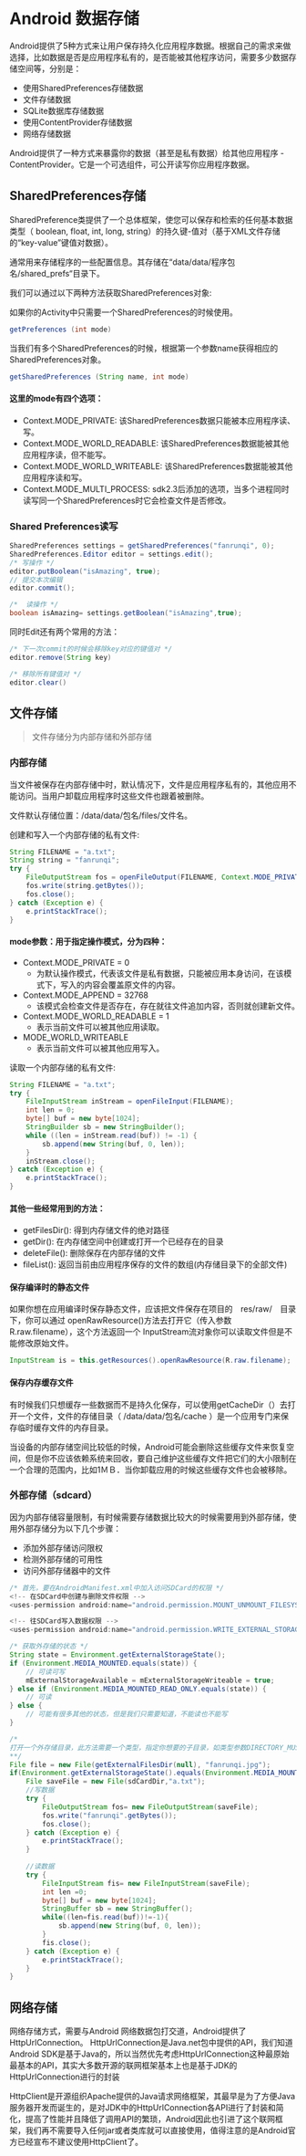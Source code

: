 # Android 数据存储
Android提供了5种方式来让用户保存持久化应用程序数据。根据自己的需求来做选择，比如数据是否是应用程序私有的，是否能被其他程序访问，需要多少数据存储空间等，分别是：　 　　 
- 使用SharedPreferences存储数据　
- 文件存储数据
- SQLite数据库存储数据
- 使用ContentProvider存储数据
- 网络存储数据　

Android提供了一种方式来暴露你的数据（甚至是私有数据）给其他应用程序 - ContentProvider。它是一个可选组件，可公开读写你应用程序数据。

## SharedPreferences存储
SharedPreference类提供了一个总体框架，使您可以保存和检索的任何基本数据类型（ boolean, float, int, long, string）的持久键-值对（基于XML文件存储的“key-value”键值对数据）。

通常用来存储程序的一些配置信息。其存储在“data/data/程序包名/shared_prefs“目录下。

我们可以通过以下两种方法获取SharedPreferences对象:

如果你的Activity中只需要一个SharedPreferences的时候使用。
```java
getPreferences (int mode)
```

当我们有多个SharedPreferences的时候，根据第一个参数name获得相应的SharedPreferences对象。
```java
getSharedPreferences (String name, int mode)
```

#### 这里的mode有四个选项：
- Context.MODE_PRIVATE: 该SharedPreferences数据只能被本应用程序读、写。
- Context.MODE_WORLD_READABLE: 该SharedPreferences数据能被其他应用程序读，但不能写。
- Context.MODE_WORLD_WRITEABLE: 该SharedPreferences数据能被其他应用程序读和写。
- Context.MODE_MULTI_PROCESS: sdk2.3后添加的选项，当多个进程同时读写同一个SharedPreferences时它会检查文件是否修改。

### Shared Preferences读写
```java
SharedPreferences settings = getSharedPreferences("fanrunqi", 0);
SharedPreferences.Editor editor = settings.edit();
/* 写操作 */
editor.putBoolean("isAmazing", true); 
// 提交本次编辑
editor.commit();

/*  读操作 */
boolean isAmazing= settings.getBoolean("isAmazing",true);
```

同时Edit还有两个常用的方法：
```java
/* 下一次commit的时候会移除key对应的键值对 */
editor.remove(String key) 

/* 移除所有键值对 */
editor.clear()
```


## 文件存储
>文件存储分为内部存储和外部存储

### 内部存储
当文件被保存在内部存储中时，默认情况下，文件是应用程序私有的，其他应用不能访问。当用户卸载应用程序时这些文件也跟着被删除。

文件默认存储位置：/data/data/包名/files/文件名。

创建和写入一个内部存储的私有文件:
```java
String FILENAME = "a.txt";
String string = "fanrunqi";
try {
    FileOutputStream fos = openFileOutput(FILENAME, Context.MODE_PRIVATE);
    fos.write(string.getBytes());
    fos.close();
} catch (Exception e) {
    e.printStackTrace();
}
```
#### mode参数：用于指定操作模式，分为四种：
- Context.MODE_PRIVATE = 0
    - 为默认操作模式，代表该文件是私有数据，只能被应用本身访问，在该模式下，写入的内容会覆盖原文件的内容。
- Context.MODE_APPEND = 32768
   - 该模式会检查文件是否存在，存在就往文件追加内容，否则就创建新文件。　
- Context.MODE_WORLD_READABLE = 1
   - 表示当前文件可以被其他应用读取。
- MODE_WORLD_WRITEABLE
   - 表示当前文件可以被其他应用写入。

读取一个内部存储的私有文件:
```java
String FILENAME = "a.txt";
try {
    FileInputStream inStream = openFileInput(FILENAME);
    int len = 0;
    byte[] buf = new byte[1024];
    StringBuilder sb = new StringBuilder();
    while ((len = inStream.read(buf)) != -1) {
        sb.append(new String(buf, 0, len));
    }
    inStream.close();
} catch (Exception e) {
    e.printStackTrace();
}
```
#### 其他一些经常用到的方法：
- getFilesDir(): 得到内存储文件的绝对路径
- getDir(): 在内存储空间中创建或打开一个已经存在的目录
- deleteFile(): 删除保存在内部存储的文件
- fileList(): 返回当前由应用程序保存的文件的数组(内存储目录下的全部文件)

#### 保存编译时的静态文件
如果你想在应用编译时保存静态文件，应该把文件保存在项目的　res/raw/　目录下，你可以通过 openRawResource()方法去打开它（传入参数R.raw.filename），这个方法返回一个 InputStream流对象你可以读取文件但是不能修改原始文件。
```java
InputStream is = this.getResources().openRawResource(R.raw.filename);
```

#### 保存内存缓存文件
有时候我们只想缓存一些数据而不是持久化保存，可以使用getCacheDir（）去打开一个文件，文件的存储目录（ /data/data/包名/cache ）是一个应用专门来保存临时缓存文件的内存目录。

当设备的内部存储空间比较低的时候，Android可能会删除这些缓存文件来恢复空间，但是你不应该依赖系统来回收，要自己维护这些缓存文件把它们的大小限制在一个合理的范围内，比如1ＭＢ．当你卸载应用的时候这些缓存文件也会被移除。

### 外部存储（sdcard）
因为内部存储容量限制，有时候需要存储数据比较大的时候需要用到外部存储，使用外部存储分为以下几个步骤：
- 添加外部存储访问限权
- 检测外部存储的可用性
- 访问外部存储器中的文件

```java
/* 首先，要在AndroidManifest.xml中加入访问SDCard的权限 */
<!-- 在SDCard中创建与删除文件权限 --> 
<uses-permission android:name="android.permission.MOUNT_UNMOUNT_FILESYSTEMS"/> 

<!-- 往SDCard写入数据权限 --> 
<uses-permission android:name="android.permission.WRITE_EXTERNAL_STORAGE"/>

/* 获取外存储的状态 */
String state = Environment.getExternalStorageState();
if (Environment.MEDIA_MOUNTED.equals(state)) {
    // 可读可写
    mExternalStorageAvailable = mExternalStorageWriteable = true;
} else if (Environment.MEDIA_MOUNTED_READ_ONLY.equals(state)) {
    // 可读
} else {
    // 可能有很多其他的状态，但是我们只需要知道，不能读也不能写  
}

/*
打开一个外存储目录，此方法需要一个类型，指定你想要的子目录，如类型参数DIRECTORY_MUSIC和 DIRECTORY_RINGTONES（传null就是你应用程序的文件目录的根目录）。通过指定目录的类型，确保Android的媒体扫描仪将扫描分类系统中的文件（例如，铃声被确定为铃声）。如果用户卸载应用程序，这个目录及其所有内容将被删除。
**/
File file = new File(getExternalFilesDir(null), "fanrunqi.jpg");
if(Environment.getExternalStorageState().equals(Environment.MEDIA_MOUNTED){     File sdCardDir = Environment.getExternalStorageDirectory();//获取SDCard目录  "/sdcard"        
    File saveFile = new File(sdCardDir,"a.txt"); 
    //写数据
    try {
        FileOutputStream fos= new FileOutputStream(saveFile); 
        fos.write("fanrunqi".getBytes()); 
        fos.close();
    } catch (Exception e) {
        e.printStackTrace();
    } 
				
    //读数据
    try {
        FileInputStream fis= new FileInputStream(saveFile); 
        int len =0;
        byte[] buf = new byte[1024];
        StringBuffer sb = new StringBuffer();
        while((len=fis.read(buf))!=-1){
            sb.append(new String(buf, 0, len));
        }
        fis.close();
    } catch (Exception e) {
        e.printStackTrace();
    }
}  
```


## 网络存储
网络存储方式，需要与Android 网络数据包打交道，Android提供了HttpUrlConnection。
HttpUrlConnection是Java.net包中提供的API，我们知道Android SDK是基于Java的，所以当然优先考虑HttpUrlConnection这种最原始最基本的API，其实大多数开源的联网框架基本上也是基于JDK的HttpUrlConnection进行的封装

HttpClient是开源组织Apache提供的Java请求网络框架，其最早是为了方便Java服务器开发而诞生的，是对JDK中的HttpUrlConnection各API进行了封装和简化，提高了性能并且降低了调用API的繁琐，Android因此也引进了这个联网框架，我们再不需要导入任何jar或者类库就可以直接使用，值得注意的是Android官方已经宣布不建议使用HttpClient了。
